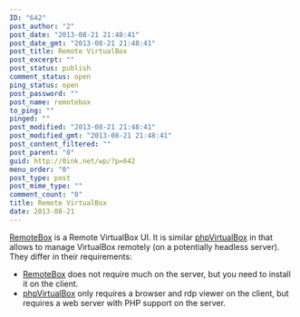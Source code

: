 ```yaml
---
ID: "642"
post_author: "2"
post_date: "2013-08-21 21:48:41"
post_date_gmt: "2013-08-21 21:48:41"
post_title: Remote VirtualBox
post_excerpt: ""
post_status: publish
comment_status: open
ping_status: open
post_password: ""
post_name: remotebox
to_ping: ""
pinged: ""
post_modified: "2013-08-21 21:48:41"
post_modified_gmt: "2013-08-21 21:48:41"
post_content_filtered: ""
post_parent: "0"
guid: http://0ink.net/wp/?p=642
menu_order: "0"
post_type: post
post_mime_type: ""
comment_count: "0"
title: Remote VirtualBox
date: 2013-08-21
---
```


[RemoteBox](http://knobgoblin.org.uk/ "RemoteBox") is a Remote VirtualBox UI. It is similar [phpVirtualBox](http://sourceforge.net/projects/phpvirtualbox/ "phpVirtualBox") in that allows to manage VirtualBox remotely (on a potentially headless server). They differ in their requirements:

*   [RemoteBox](http://knobgoblin.org.uk/ "RemoteBox") does not require much on the server, but you need to install it on the client.
*   [phpVirtualBox](http://sourceforge.net/projects/phpvirtualbox/ "phpVirtualBox") only requires a browser and rdp viewer on the client, but requires a web server with PHP support on the server.
